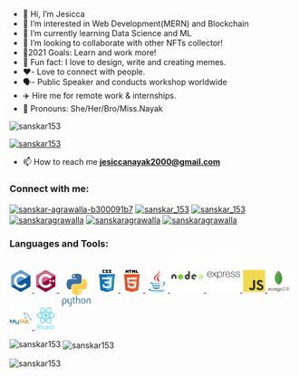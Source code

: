 - 👋 Hi, I’m Jesicca
- 👀 I’m interested in Web Development(MERN) and Blockchain
- 🌱 I’m currently learning Data Science and ML
- 💞️ I’m looking to collaborate with other NFTs collector!
- 🎯2021 Goals: Learn and work more!
- 🌟 Fun fact: I love to design, write and creating memes.
-  ♥️- Love to connect with people.
- 🗣️- Public Speaker and conducts workshop worldwide
- ✈️ Hire me for remote work & internships.
- 🦄 Pronouns: She/Her/Bro/Miss.Nayak


<p align="left"> <img src="https://komarev.com/ghpvc/?username=jesiccanayak123&label=Profile%20views&color=0e75b6&style=flat" alt="sanskar153" /> </p>

<p align="left"> <a href="https://github.com/ryo-ma/github-profile-trophy"><img src="https://github-profile-trophy.vercel.app/?username=jesiccanayak123" alt="sanskar153" /></a> </p>

- 📫 How to reach me **jesiccanayak2000@gmail.com** 

<h3 align="left">Connect with me:</h3>
<p align="left">
  <a href="https://www.linkedin.com/in/jesicca-nayak-44088b194" target="blank"><img align="center" src="https://cdn.jsdelivr.net/npm/simple-icons@3.1.0/icons/linkedin.svg"  alt="sanskar-agrawalla-b300091b7" height="50" width="60" /></a>
  <a href="https://instagram.com/the_pro_level_insane" target="blank"><img align="center" src="https://cdn.jsdelivr.net/npm/simple-icons@3.1.0/icons/instagram.svg" alt="sanskar_153" height="50" width="60" /></a>
  <a href="https://twitter.com/jesiccanayak/" target="blank"><img align="center" src="https://cdn.jsdelivr.net/npm/simple-icons@3.1.0/icons/twitter.svg" alt="sanskar_153" height="50" width="60" /></a>
  <a href="https://codepen.io/jesiccanayak123" target="blank"><img align="center" src="https://cdn.jsdelivr.net/npm/simple-icons@3.1.0/icons/codepen.svg" alt="sanskaragrawalla" height="50" width="60" /></a>
<a href="https://www.facebook.com/people/Jessica-Samiksha-Nayak/100009223696674/" target="blank"><img align="center" src="https://cdn.jsdelivr.net/npm/simple-icons@3.1.0/icons/facebook.svg" alt="sanskaragrawalla" height="50" width="60" /></a>
  <a href="https://medium.com/@jesiccanayak2000" target="blank"><img align="center" src="https://cdn.jsdelivr.net/npm/simple-icons@3.1.0/icons/medium.svg" alt="sanskaragrawalla" height="50" width="60" /></a>
 </a>

</p>

<h3 align="left">Languages and Tools:</h3>
<p align="left">  <a href="https://www.cprogramming.com/" target="_blank"> <img src="https://raw.githubusercontent.com/devicons/devicon/master/icons/c/c-original.svg" alt="c" width="40" height="40"/> </a> <a href="https://www.w3schools.com/cpp/" target="_blank"> <img src="https://raw.githubusercontent.com/devicons/devicon/master/icons/cplusplus/cplusplus-original.svg" alt="cplusplus" width="40" height="40"/> </a> <a href="https://www.python.org/" target="blank"><img align="center" src="https://raw.githubusercontent.com/devicons/devicon/master/icons/python/python-original-wordmark.svg" alt="sanskaragrawalla" height="60" width="60" /></a> <a href="https://www.w3schools.com/css/" target="_blank"> <img src="https://raw.githubusercontent.com/devicons/devicon/master/icons/css3/css3-original-wordmark.svg" alt="css3" width="40" height="40"/> </a> <a href="https://www.w3.org/html/" target="_blank"> <img src="https://raw.githubusercontent.com/devicons/devicon/master/icons/html5/html5-original-wordmark.svg" alt="html5" width="40" height="40"/> </a> <a href="https://www.java.com" target="_blank"> <img src="https://raw.githubusercontent.com/devicons/devicon/master/icons/java/java-original.svg" alt="java" width="40" height="40"/> </a> <a href="https://nodejs.org/en/" target="_blank"> <img src="https://raw.githubusercontent.com/devicons/devicon/master/icons/nodejs/nodejs-original-wordmark.svg" alt="react" width="60" height="60"/> </a>
  <a href="https://expressjs.com/" target="_blank"> <img src="https://raw.githubusercontent.com/devicons/devicon/master/icons/express/express-original-wordmark.svg" alt="bootstrap" width="60" height="60"/> </a> <a href="https://developer.mozilla.org/en-US/docs/Web/JavaScript" target="_blank"> <img src="https://raw.githubusercontent.com/devicons/devicon/master/icons/javascript/javascript-original.svg" alt="javascript" width="40" height="40"/> </a> <a href="https://www.mongodb.com/" target="_blank"> <img src="https://raw.githubusercontent.com/devicons/devicon/master/icons/mongodb/mongodb-original-wordmark.svg" alt="mongodb" width="40" height="40"/> </a> <a href="https://www.mysql.com/" target="_blank"> <img src="https://raw.githubusercontent.com/devicons/devicon/master/icons/mysql/mysql-original-wordmark.svg" alt="mysql" width="40" height="40"/> </a> <a href="https://reactjs.org/" target="_blank"> <img src="https://raw.githubusercontent.com/devicons/devicon/master/icons/react/react-original-wordmark.svg" alt="react" width="40" height="40"/>  </a>
</p>

<p><img align="left" src="https://github-readme-stats.vercel.app/api/top-langs?username=jesiccanayak123&show_icons=true&locale=en&layout=compact" alt="sanskar153" /></p>

<p>&nbsp;<img align="center" src="https://github-readme-stats.vercel.app/api?username=jesiccanayak123&show_icons=true&locale=en" alt="sanskar153" /></p>

<p><img align="center" src="https://github-readme-streak-stats.herokuapp.com/?user=jesiccanayak123&" alt="sanskar153" />  </p>




<!---
jesiccanayak123/jesiccanayak123 is a ✨ special ✨ repository because its `README.md` (this file) appears on your GitHub profile.
You can click the Preview link to take a look at your changes.
--->
